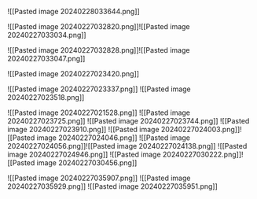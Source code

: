 ![[Pasted image 20240228033644.png]]

![[Pasted image 20240227032820.png]]![[Pasted image 20240227033034.png]]

![[Pasted image 20240227032828.png]]![[Pasted image 20240227033047.png]]


![[Pasted image 20240227023420.png]]

![[Pasted image 20240227023337.png]]
![[Pasted image 20240227023518.png]]

![[Pasted image 20240227021528.png]]
![[Pasted image 20240227023725.png]]
![[Pasted image 20240227023744.png]]
![[Pasted image 20240227023910.png]]
![[Pasted image 20240227024003.png]]![[Pasted image 20240227024046.png]]
![[Pasted image 20240227024056.png]]![[Pasted image 20240227024138.png]]
![[Pasted image 20240227024946.png]]
![[Pasted image 20240227030222.png]]![[Pasted image 20240227030456.png]]

![[Pasted image 20240227035907.png]]
![[Pasted image 20240227035929.png]]
![[Pasted image 20240227035951.png]]
